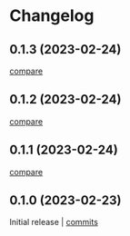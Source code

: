 # Changelog

## 0.1.3 (2023-02-24)

[compare](https://github.com/thalesfsp/cacher/compare/0.1.2...0.1.3)

## 0.1.2 (2023-02-24)

[compare](https://github.com/thalesfsp/cacher/compare/0.1.1...0.1.2)

## 0.1.1 (2023-02-24)

[compare](https://github.com/thalesfsp/cacher/compare/0.1.0...0.1.1)

## 0.1.0 (2023-02-23)

Initial release | [commits](https://github.com/thalesfsp/cacher/commit/364584729c5bf541bc9c66337bef43d697d1dd7e)
